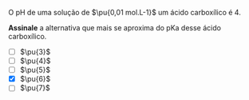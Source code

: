 O $\mathrm{pH}$ de uma solução de $\pu{0,01 mol.L-1}$ um ácido carboxílico é 4.

**Assinale** a alternativa que mais se aproxima do pKa desse ácido carboxílico.

- [ ] $\pu{3}$
- [ ] $\pu{4}$
- [ ] $\pu{5}$
- [x] $\pu{6}$
- [ ] $\pu{7}$
